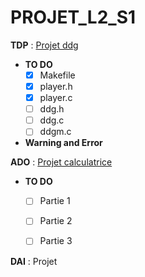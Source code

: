 # PROJET_L2_S1

  **TDP** : [Projet ddg](https://elearn.univ-pau.fr/pluginfile.php/492181/mod_resource/content/2/projet-20191119.pdf)
  - **TO DO**
    - [x] Makefile
    - [x] player.h
    - [x] player.c
    - [ ] ddg.h
    - [ ] ddg.c
    - [ ] ddgm.c
  - **Warning and Error**
    
    
  **ADO** : [Projet calculatrice](http://ecariou.perso.univ-pau.fr/cours/archi/sujet-projet.html)
  - **TO DO**
    - [ ] Partie 1
    - [ ] Partie 2
    - [ ] Partie 3


  **DAI** : Projet
    
    
